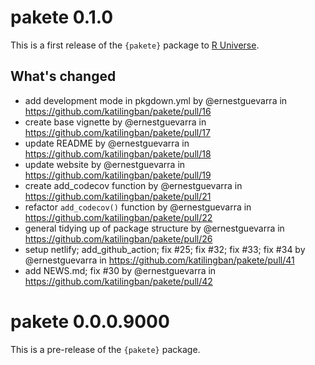 # pakete 0.1.0

This is a first release of the `{pakete}` package to [R Universe](https://katilingban.r-universe.dev/pakete).

## What's changed

* add development mode in pkgdown.yml by @ernestguevarra in https://github.com/katilingban/pakete/pull/16
* create base vignette by @ernestguevarra in https://github.com/katilingban/pakete/pull/17
* update README by @ernestguevarra in https://github.com/katilingban/pakete/pull/18
* update website by @ernestguevarra in https://github.com/katilingban/pakete/pull/19
* create add_codecov function by @ernestguevarra in https://github.com/katilingban/pakete/pull/21
* refactor `add_codecov()` function by @ernestguevarra in https://github.com/katilingban/pakete/pull/22
* general tidying up of package structure by @ernestguevarra in https://github.com/katilingban/pakete/pull/26
* setup netlify; add_github_action; fix #25; fix #32; fix #33; fix #34 by @ernestguevarra in https://github.com/katilingban/pakete/pull/41
* add NEWS.md; fix #30 by @ernestguevarra in https://github.com/katilingban/pakete/pull/42


# pakete 0.0.0.9000

This is a pre-release of the `{pakete}` package.